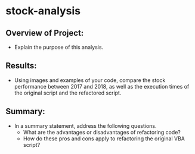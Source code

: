 # stock-analysis
## Overview of Project: 
- Explain the purpose of this analysis.
## Results: 
- Using images and examples of your code, compare the stock performance between 2017 and 2018, as well as the execution times of the original script and the refactored script.
## Summary: 
- In a summary statement, address the following questions.
  - What are the advantages or disadvantages of refactoring code?
  - How do these pros and cons apply to refactoring the original VBA script?
